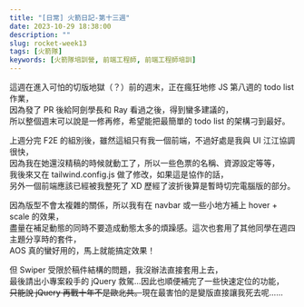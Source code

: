 ```yaml
---
title: "[日常] 火箭日記-第十三週"
date: 2023-10-29 18:38:00
description: ""
slug: rocket-week13
tags: [火箭隊]
keywords: [火箭隊培訓營, 前端工程師, 前端工程師培訓]
---
```


這週在進入可怕的切版地獄（？）前的週末，正在瘋狂地修 JS 第八週的 todo list 作業，  
因為發了 PR 後給阿劍學長和 Ray 看過之後，得到蠻多建議的，  
所以整個週末可以說是一修再修，希望能把最簡單的 todo list 的架構刁到最好。

上週分完 F2E 的組別後，雖然這組只有我一個前端，不過好處是我與 UI 江江協調很快，  
因為我在她還沒精稿的時候就動工了，所以一些色票的名稱、資源設定等等，  
我後來又在 tailwind.config.js 做了修改，如果這是協作的話，  
另外一個前端應該已經被我整死了 XD 歷經了波折後算是暫時切完電腦版的部分。

因為版型不會太複雜的關係，所以我有在 navbar 或一些小地方補上 hover + scale 的效果，  
盡量在補足動態的同時不要造成動態太多的煩躁感。這次也套用了其他同學在週四主題分享時的套件，  
AOS 真的蠻好用的，馬上就能搞定效果！

但 Swiper 受限於稿件結構的問題，我沒辦法直接套用上去，  
最後請出小專案殺手的 jQuery 救駕...因此也順便補完了一些快速定位的功能，  
~~只能說 jQuery 再戰十年不是歐北共。~~現在最害怕的是變版直接讓我死去呢......
